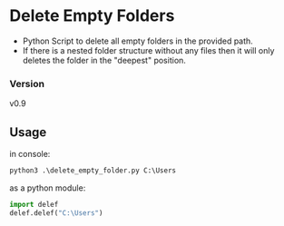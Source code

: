 # Delete Empty Folders

* Python Script to delete all empty folders in the provided path.
* If there is a nested folder structure without any files then it will only deletes the folder in the "deepest" position.

### Version
v0.9

## Usage
in console:
```python
python3 .\delete_empty_folder.py C:\Users
```
as a python module:
```python
import delef
delef.delef("C:\Users")
```